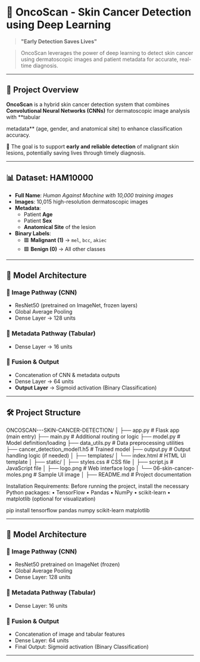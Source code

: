 # 🧬 OncoScan - Skin Cancer Detection using Deep Learning

> **"Early Detection Saves Lives"**  

> OncoScan leverages the power of deep learning to detect skin cancer using dermatoscopic images and patient metadata for accurate, real-time diagnosis.

---

## 🚀 Project Overview

**OncoScan** is a hybrid skin cancer detection system that combines **Convolutional Neural Networks (CNNs)** for dermatoscopic image analysis with **tabular 

metadata** (age, gender, and anatomical site) to enhance classification accuracy.

🎯 The goal is to support **early and reliable detection** of malignant skin lesions, potentially saving lives through timely diagnosis.

---

## 📊 Dataset: HAM10000

- **Full Name**: *Human Against Machine with 10,000 training images*
- **Images**: 10,015 high-resolution dermatoscopic images
- **Metadata**:
  - Patient **Age**
  - Patient **Sex**
  - **Anatomical Site** of the lesion
- **Binary Labels**:
  - 🟥 **Malignant (1)** → `mel`, `bcc`, `akiec`
  - 🟩 **Benign (0)** → All other classes

---

## 🧠 Model Architecture

### 🔹 Image Pathway (CNN)
- ResNet50 (pretrained on ImageNet, frozen layers)
- Global Average Pooling
- Dense Layer → 128 units

### 🔹 Metadata Pathway (Tabular)
- Dense Layer → 16 units

### 🔹 Fusion & Output
- Concatenation of CNN & metadata outputs
- Dense Layer → 64 units
- **Output Layer** → Sigmoid activation (Binary Classification)

---

## 🛠️ Project Structure

ONCOSCAN---SKIN-CANCER-DETECTION/
│
├── app.py                       # Flask app (main entry)
├── main.py                      # Additional routing or logic
├── model.py                     # Model definition/loading
├── data_utils.py                # Data preprocessing utilities
├── cancer_detection_model1.h5   # Trained model
├── output.py                    # Output handling logic (if needed)
│
├── templates/
│   └── index.html               # HTML UI template
│
├── static/
│   ├── styles.css               # CSS file
│   ├── script.js                # JavaScript file
│   ├── logo.png                 # Web interface logo
│   └── 06-skin-cancer-moles.png # Sample UI image
│
├── README.md                    # Project documentation

Installation Requirements: Before running the project, install the necessary Python packages:
•	TensorFlow
•	Pandas
•	NumPy
•	scikit-learn
•	matplotlib (optional for visualization)

pip install tensorflow pandas numpy scikit-learn matplotlib

----

## 🧠 Model Architecture

### 🔹 Image Pathway (CNN)
- ResNet50 pretrained on ImageNet (frozen)
- Global Average Pooling
- Dense Layer: 128 units

### 🔹 Metadata Pathway (Tabular)
- Dense Layer: 16 units

### 🔹 Fusion & Output
- Concatenation of image and tabular features
- Dense Layer: 64 units
- Final Output: Sigmoid activation (Binary Classification)

---
